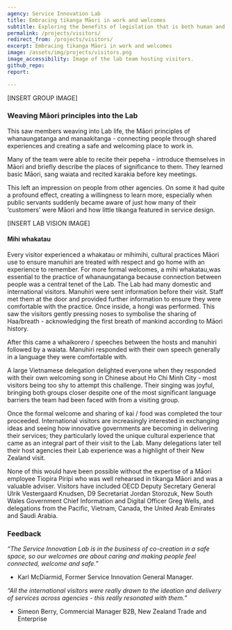 ```yaml
---
agency: Service Innovation Lab
title: Embracing tikanga Māori in work and welcomes
subtitle: Exploring the benefits of legislation that is both human and machine readable and what it might take to transition.
permalink: /projects/visitors/
redirect_from: /projects/visitors/
excerpt: Embracing tikanga Māori in work and welcomes
image: /assets/img/projects/visitors.png
image_accessibility: Image of the lab team hosting visitors.
github_repo:
report: 

---
```


[INSERT GROUP IMAGE]
 
### Weaving Māori principles into the Lab
 
This saw members weaving into Lab life, the Māori principles of whanaungatanga and manaakitanga - connecting people through shared experiences and creating a safe and welcoming place to work in.
 
Many of the team were able to recite their pepeha - introduce themselves in Māori and briefly describe the places of significance to them. They learned basic Māori, sang waiata and recited karakia before key meetings.
 
This left an impression on people from other agencies. On some it had quite a profound effect, creating a willingness to learn more, especially when public servants suddenly became aware of just how many of their ‘customers’ were Māori and how little tikanga  featured in service design.

[INSERT LAB VISION IMAGE]

#### Mihi whakatau

Every visitor experienced a whakatau or mihimihi, cultural practices Māori use to ensure manuhiri are treated with respect and go home with an experience to remember.
For more formal welcomes, a mihi whakatau,was essential to the practice of whanaungatanga because connection between people was a central tenet of the Lab.
The Lab had many domestic and international visitors. Manuhiri were sent information before their visit. Staff met them at the door and provided further information to ensure they were comfortable with the practice. Once inside, a hongi was performed. This saw the visitors gently pressing noses to symbolise the sharing of Haa/breath - acknowledging the first breath of mankind according to Māori history.

After this came a whaikorero / speeches between the hosts and manuhiri followed by a waiata. Manuhiri responded with their own speech generally in a language they were comfortable with.


A large Vietnamese delegation delighted everyone when they responded with their own welcoming song in Chinese about Ho Chi Minh City - most visitors being too shy to attempt this challenge. Their singing was joyful, bringing both groups closer despite one of the most significant language barriers the team had been faced with from a visiting group.

Once the formal welcome and sharing of kai / food was completed the tour proceeded.
International visitors are increasingly interested in exchanging ideas and seeing how innovative governments are becoming in delivering their services; they particularly loved the unique cultural experience that came as an integral part of their visit to the Lab.
Many delegations later tell their host agencies their Lab experience was a highlight of their New Zealand visit.

None of this would have been possible without the expertise of a Māori employee Tiopira Piripi who was well rehearsed in tikanga Māori and was a valuable adviser.
Visitors have included OECD Deputy Secretary General Ulrik Vestergaard Knudsen, D9 Secretariat Jordan Storozuk, New South Wales Government Chief Information and Digital Officer Greg Wells, and delegations from the Pacific, Vietnam, Canada, the United Arab Emirates and Saudi Arabia.


### Feedback

*“The Service Innovation Lab is in the business of co-creation in a safe space, so our welcomes are about caring and making people feel connected, welcome and safe.”* 
 -  Karl McDiarmid, Former Service Innovation General Manager.
 
*“All the international visitors were really drawn to the ideation and delivery of services across agencies - this really resonated with them.”*
-  Simeon Berry, Commercial Manager B2B, New Zealand Trade and Enterprise

